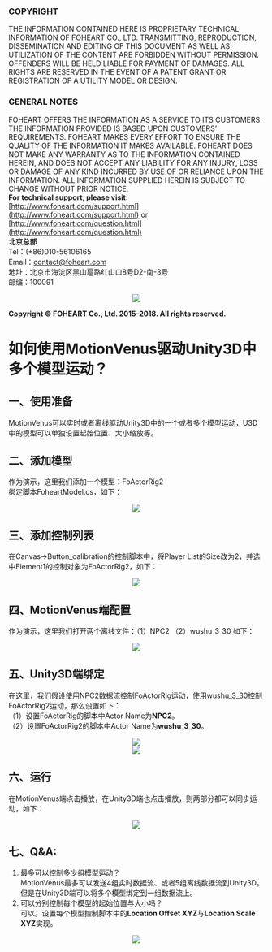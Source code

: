 ### COPYRIGHT
THE INFORMATION CONTAINED HERE IS PROPRIETARY TECHNICAL 
INFORMATION OF FOHEART CO., LTD. TRANSMITTING, REPRODUCTION, 
DISSEMINATION AND EDITING OF THIS DOCUMENT AS WELL AS 
UTILIZATION OF THE CONTENT ARE FORBIDDEN WITHOUT PERMISSION. 
OFFENDERS WILL BE HELD LIABLE FOR PAYMENT OF DAMAGES. ALL 
RIGHTS ARE RESERVED IN THE EVENT OF A PATENT GRANT OR 
REGISTRATION OF A UTILITY MODEL OR DESIGN.
### GENERAL NOTES
FOHEART OFFERS THE INFORMATION AS A SERVICE TO ITS CUSTOMERS. 
THE INFORMATION PROVIDED IS BASED UPON CUSTOMERS’ 
REQUIREMENTS. FOHEART MAKES EVERY EFFORT TO ENSURE THE 
QUALITY OF THE INFORMATION IT MAKES AVAILABLE. FOHEART DOES 
NOT MAKE ANY WARRANTY AS TO THE INFORMATION CONTAINED 
HEREIN, AND DOES NOT ACCEPT ANY LIABILITY FOR ANY INJURY, LOSS 
OR DAMAGE OF ANY KIND INCURRED BY USE OF OR RELIANCE UPON 
THE INFORMATION. ALL INFORMATION SUPPLIED HEREIN IS SUBJECT TO 
CHANGE WITHOUT PRIOR NOTICE.<br>
**For technical support, please visit:**<br>
[http://www.foheart.com/support.html](http://www.foheart.com/support.html) or<br>
[http://www.foheart.com/question.html](http://www.foheart.com/question.html)<br>
**北京总部**<br>
Tel：(+86)010-56106165<br>
Email：contact@foheart.com<br>
地址：北京市海淀区黑山扈路红山口8号D2-南-3号<br>
邮编：100091<br>

<div align=center>
<img src="https://raw.githubusercontent.com/FOHEART/FOHEART_Unity3D_Plugin/master/help/img/address1.png"/>
</div>

**Copyright © FOHEART Co., Ltd. 2015-2018. All rights reserved.**<br>

# 如何使用MotionVenus驱动Unity3D中多个模型运动？
## 一、使用准备
MotionVenus可以实时或者离线驱动Unity3D中的一个或者多个模型运动，U3D中的模型可以单独设置起始位置、大小缩放等。
## 二、添加模型
作为演示，这里我们添加一个模型：FoActorRig2<br>
绑定脚本FoheartModel.cs，如下：

<div align=center>
<img src="https://raw.githubusercontent.com/FOHEART/FOHEART_Unity3D_Plugin/master/help/multiActor/addActor.png"/>
</div>

## 三、添加控制列表
在Canvas->Button_calibration的控制脚本中，将Player List的Size改为2，并选中Element1的控制对象为FoActorRig2，如下：

<div align=center>
<img src="https://raw.githubusercontent.com/FOHEART/FOHEART_Unity3D_Plugin/master/help/multiActor/modifyList.png"/>
</div>

## 四、MotionVenus端配置
作为演示，这里我们打开两个离线文件：（1）NPC2 （2）wushu_3_30 如下：

<div align=center>
<img src="https://raw.githubusercontent.com/FOHEART/FOHEART_Unity3D_Plugin/master/help/multiActor/mvconfig.png"/>
</div>

## 五、Unity3D端绑定
在这里，我们假设使用NPC2数据流控制FoActorRig运动，使用wushu_3_30控制FoActorRig2运动，那么设置如下：<br>
（1）设置FoActorRig的脚本中Actor Name为**NPC2**。<br>
（2）设置FoActorRig2的脚本中Actor Name为**wushu_3_30**。<br>

<div align=center>
<img src="https://raw.githubusercontent.com/FOHEART/FOHEART_Unity3D_Plugin/master/help/multiActor/rig1.png"/>
</div>

<div align=center>
<img src="https://raw.githubusercontent.com/FOHEART/FOHEART_Unity3D_Plugin/master/help/multiActor/rig2.png"/>
</div>

## 六、运行
在MotionVenus端点击播放，在Unity3D端也点击播放，则两部分都可以同步运动，如下：

<div align=center>
<img src="https://raw.githubusercontent.com/FOHEART/FOHEART_Unity3D_Plugin/master/help/multiActor/run.png"/>
</div>

## 七、Q&A:
1. 最多可以控制多少组模型运动？<br>
MotionVenus最多可以发送4组实时数据流、或者5组离线数据流到Unity3D。但是在Unity3D端可以将多个模型绑定到一组数据流上。
2. 可以分别控制每个模型的起始位置与大小吗？<br>
可以。设置每个模型控制脚本中的**Location Offset XYZ**与**Location Scale XYZ**实现。

<div align=center>
<img src="https://raw.githubusercontent.com/FOHEART/FOHEART_Unity3D_Plugin/master/help/img/tail.png"/>
</div>
